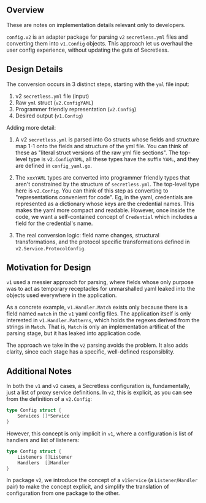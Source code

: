 ## Overview

These are notes on implementation details relevant only to developers.

`config.v2` is an adapter package for parsing `v2` `secretless.yml` files and
converting them into `v1.Config` objects.   This approach let us overhaul the
user config experience, without updating the guts of Secretless.

## Design Details

The conversion occurs in 3 distinct steps, starting with the `yml` file input:

1. v2 `secretless.yml` file (input)
2. Raw `yml` struct (`v2.ConfigYAML`)
3. Programmer friendly representation (`v2.Config`)
4. Desired output (`v1.Config`)

Adding more detail:

1. A v2 `secretless.yml` is parsed into Go structs whose fields and structure
map 1-1 onto the fields and structure of the yml file.  You can think of these
as "literal struct versions of the raw yml file sections".  The top-level type
is `v2.ConfigYAML`, all these types have the suffix `YAML`,  and they are
defined in `config_yaml.go`.

2. The `xxxYAML` types are converted into programmer friendly types that aren't
constrained by the structure of `secretless.yml`.  The top-level type here is
`v2.Config`. You can think of this step as converting to "representations
convenient for code".  Eg, in the yaml, credentials are represented as a
dictionary whose keys are the credential names. This makes the yaml more compact
and readable.  However, once inside the code, we want a self-contained concept
of `Credential` which includes a field for the credential's name.

3. The real conversion logic: field name changes, structural transformations,
and the protocol specific transformations defined in
`v2.Service.ProtocolConfig`.

## Motivation for Design

`v1` used a messier approach for parsing, where fields whose only purpose was to
act as temporary receptacles for unmarshalled yaml leaked into the objects used
everywhere in the application. 

As a concrete example, `v1.Handler.Match` exists only because there is a field
named `match` in the `v1` yaml config files. The application itself is only
interested in `v1.Handler.Patterns`, which holds the regexes derived from the
strings in `Match`.  That is, `Match` is only an implementation artificat of
the parsing stage, but it has leaked into application code.

The approach we take in the `v2` parsing avoids the problem.  It also adds
clarity, since each stage has a specific, well-defined responsiblity.

## Additional Notes

In both the `v1` and `v2` cases, a Secretless configuration is, fundamentally,
just a list of proxy service definitions.  In `v2`, this is explicit, as you
can see from the definition of a `v2.Config`:

```go
type Config struct {
	Services []*Service
}
```

However, this concept is only implicit in `v1`, where a configuration is list
of handlers and list of listeners:

```go
type Config struct {
	Listeners []Listener
	Handlers  []Handler
}
```

In package `v2`, we introduce the concept of a `v1Service` (a
`Listener`/`Handler` pair) to make the concept explicit, and simplify the
translation of configuration from one package to the other.
